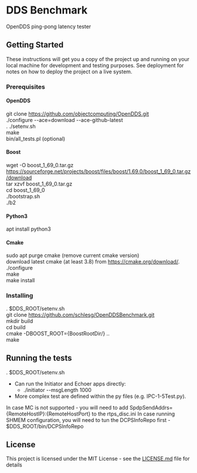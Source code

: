 # DDS Benchmark

OpenDDS ping-pong latency tester

## Getting Started

These instructions will get you a copy of the project up and running on your local machine for development and testing purposes. See deployment for notes on how to deploy the project on a live system.

### Prerequisites

#### OpenDDS 
git clone https://github.com/objectcomputing/OpenDDS.git  
./configure --ace=download --ace-github-latest  
. ./setenv.sh  
make  
bin/all_tests.pl (optional)  

#### Boost  
   wget -O boost_1_69_0.tar.gz https://sourceforge.net/projects/boost/files/boost/1.69.0/boost_1_69_0.tar.gz/download  
   tar xzvf boost_1_69_0.tar.gz  
   cd boost_1_69_0  
   ./bootstrap.sh  
   ./b2  
   
#### Python3  
apt install python3

#### Cmake  
sudo apt purge cmake (remove current cmake version)  
download latest cmake (at least 3.8) from https://cmake.org/download/.  
./configure  
make  
make install  


### Installing
. $DDS_ROOT/setenv.sh  
git clone https://github.com/schlesg/OpenDDSBenchmark.git  
mkdir build  
cd build  
cmake -DBOOST_ROOT={BoostRootDir/} ..  
make  

## Running the tests
. $DDS_ROOT/setenv.sh  
* Can run the Initiator and Echoer apps directly:
  - ./initiator --msgLength 1000  
* More complex test are defined within the py files (e.g. IPC-1-5Test.py).

In case MC is not supported - you will need to add SpdpSendAddrs={RemoteHostIP}:{RemoteHostPort} to the rtps_disc.ini
In case running SHMEM configuration, you will need to tun the DCPSInfoRepo first - $DDS_ROOT/bin/DCPSInfoRepo

## License

This project is licensed under the MIT License - see the [LICENSE.md](LICENSE.md) file for details

